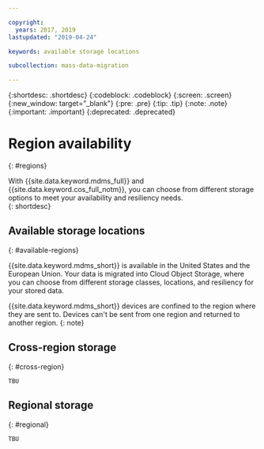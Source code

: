 ```yaml
---

copyright:
  years: 2017, 2019
lastupdated: "2019-04-24"

keywords: available storage locations

subcollection: mass-data-migration

---
```


{:shortdesc: .shortdesc}
{:codeblock: .codeblock}
{:screen: .screen}
{:new_window: target="_blank"}
{:pre: .pre}
{:tip: .tip}
{:note: .note}
{:important: .important}
{:deprecated: .deprecated}

# Region availability
{: #regions}

With {{site.data.keyword.mdms_full}} and {{site.data.keyword.cos_full_notm}}, you can choose from different storage options to meet your availability and resiliency needs.  
{: shortdesc}

## Available storage locations
{: #available-regions}

{{site.data.keyword.mdms_short}} is available in the United States and the European Union. Your data is migrated into Cloud Object Storage, where you can choose from different storage classes, locations, and resiliency for your stored data. 

{{site.data.keyword.mdms_short}} devices are confined to the region where they are sent to. Devices can't be sent from one region and returned to another region.
{: note}

## Cross-region storage
{: #cross-region}

`TBU`

## Regional storage
{: #regional}

`TBU`

